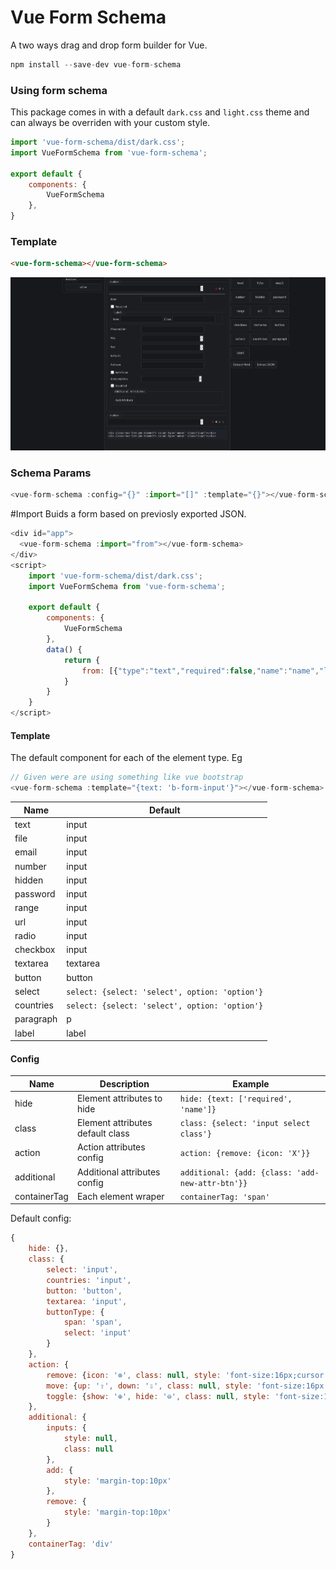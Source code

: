 # Vue Form Schema
A two ways drag and drop form builder for Vue.
```js
npm install --save-dev vue-form-schema
```
### Using form schema
This package comes in with a default `dark.css` and `light.css` theme and can always be overriden with your custom style.
```js
import 'vue-form-schema/dist/dark.css';
import VueFormSchema from 'vue-form-schema';

export default {
    components: {
        VueFormSchema
    },
}
```
### Template
```html
<vue-form-schema></vue-form-schema>
```
![Screen Shot](https://github.com/Ghostff/vue-form-builder/blob/master/ss.png)

### Schema Params
```js
<vue-form-schema :config="{}" :import="[]" :template="{}"></vue-form-schema>
```
#Import
Buids a form based on previosly exported JSON.
```js
<div id="app">
  <vue-form-schema :import="from"></vue-form-schema>
</div>
<script>
    import 'vue-form-schema/dist/dark.css';
    import VueFormSchema from 'vue-form-schema';

    export default {
        components: {
            VueFormSchema
        },
        data() {
            return {
                from: [{"type":"text","required":false,"name":"name","label":{"text":"Full Name","class":"input"},"placeholder":"Enter your full name","value":null,"pattern":null,"autofocus":null,"autocomplete":null,"min":"2","max":"6","useName":true,"options":null,"multiple":false,"additionalAttr":[],"cols":null,"rows":null,"maxlength":null,"readonly":null,"disabled":null,"buttonType":"button","content":"Content","class":"input"}]
            }
        }
    }
</script>
```

#### Template
The default component for each of the element type. Eg
```js
// Given were are using something like vue bootstrap
<vue-form-schema :template="{text: 'b-form-input'}"></vue-form-schema>
```
| Name | Default |
| ------ | ------ |
| text | input |
| file | input |
| email | input |
| number | input|
| hidden | input |
| password | input |
| range | input |
| url | input |
| radio | input |
| checkbox | input |
| textarea | textarea |
| button | button |
| select | `select: {select: 'select', option: 'option'}` |
| countries | `select: {select: 'select', option: 'option'}` |
| paragraph | p |
| label | label |

#### Config
| Name | Description | Example |
| ------ | ------ | ------ |
| hide | Element attributes to hide |`hide: {text: ['required', 'name']}` |
| class | Element attributes default class |`class: {select: 'input select class'}` |
| action | Action attributes config | `action: {remove: {icon: 'X'}}` |
| additional | Additional attributes config| `additional: {add: {class: 'add-new-attr-btn'}}`
| containerTag | Each element wraper | `containerTag: 'span'`

Default config:
```js
{
    hide: {},
    class: {
        select: 'input',
        countries: 'input',
        button: 'button',
        textarea: 'input',
        buttonType: {
            span: 'span',
            select: 'input'
        }
    },
    action: {
        remove: {icon: '⊗', class: null, style: 'font-size:16px;cursor:pointer;color:red'},
        move: {up: '⇧', down: '⇩', class: null, style: 'font-size:16px;cursor:pointer;'},
        toggle: {show: '⊕', hide: '⊖', class: null, style: 'font-size:16px;cursor:pointer;'}
    },
    additional: {
        inputs: {
            style: null,
            class: null
        },
        add: {
            style: 'margin-top:10px'
        },
        remove: {
            style: 'margin-top:10px'
        }
    },
    containerTag: 'div'
}
```
